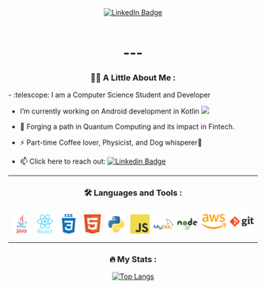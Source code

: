 
<div  id="badges" align="center" >
  <a href="https://www.linkedin.com/in/tesfaye-kefene-7a406928a/"> 
    <img src="https://img.shields.io/badge/LinkedIn-blue?style=for-the-badge&logo=linkedin&logoColor=white" alt="LinkedIn Badge"/>
  </a>
</div >
<div align="center" >
<img src="https://komarev.com/ghpvc/?username=TesfayeY&style=flat-square&color=blue" alt="" />
<h1>
---

 
### :man_technologist: A Little About Me :
<div align="left">
- :telescope: I am a Computer Science Student and Developer 
  
- I’m currently working on Android development in Kotlin <img src="https://media.giphy.com/media/WUlplcMpOCEmTGBtBW/giphy.gif" width="30">

- :seedling: Forging a path in Quantum Computing and its impact in Fintech.

- :zap: Part-time Coffee lover, Physicist, and Dog whisperer🤡
  
- :mailbox: Click here to reach out: [![Linkedin Badge](https://img.shields.io/badge/-kakbar-blue?style=flat&logo=Linkedin&logoColor=white)](https://www.linkedin.com/in/tesfaye-kefene-7a406928a/)

</div>

---

### :hammer_and_wrench: Languages and Tools :
<div>
  <img src="https://github.com/devicons/devicon/blob/master/icons/java/java-original-wordmark.svg" title="Java" alt="Java" width="40" height="40"/>&nbsp;
  <img src="https://github.com/devicons/devicon/blob/master/icons/react/react-original-wordmark.svg" title="React" alt="React" width="40" height="40"/>&nbsp;
  <img src="https://github.com/devicons/devicon/blob/master/icons/css3/css3-plain-wordmark.svg"  title="CSS3" alt="CSS" width="40" height="40"/>&nbsp;
  <img src="https://github.com/devicons/devicon/blob/master/icons/html5/html5-original.svg" title="HTML5" alt="HTML" width="40" height="40"/>&nbsp;
  <img src="https://github.com/devicons/devicon/blob/master/icons/python/python-original.svg" title="Python" alt="Python" width="40" height="40"/>&nbsp;
  <img src="https://github.com/devicons/devicon/blob/master/icons/javascript/javascript-original.svg" title="JavaScript" alt="JavaScript" width="40" height="40"/>&nbsp;
  <img src="https://github.com/devicons/devicon/blob/master/icons/mysql/mysql-original-wordmark.svg" title="MySQL"  alt="MySQL" width="40" height="40"/>&nbsp;
  <img src="https://github.com/devicons/devicon/blob/master/icons/nodejs/nodejs-original-wordmark.svg" title="NodeJS" alt="NodeJS" width="40" height="40"/>&nbsp;
  <img src="https://github.com/devicons/devicon/blob/master/icons/amazonwebservices/amazonwebservices-plain-wordmark.svg" title="AWS" alt="AWS" width="50" height="50"/>&nbsp;
  <img src="https://github.com/devicons/devicon/blob/master/icons/git/git-original-wordmark.svg" title="Git" **alt="Git" width="50" height="50"/>
</div>

---
### :fire: My Stats :
[![Top Langs](https://github-readme-stats.vercel.app/api/top-langs/?username=TesfayeY&layout=compact&theme=vision-friendly-dark)](https://github.com/anuraghazra/github-readme-stats)

